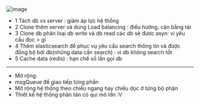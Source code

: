 
![image](https://user-images.githubusercontent.com/94001149/226154072-907e2114-c20b-4576-a14d-8fa4ae8acb5e.png)
+ 1 Tách db vs server : giảm áp lực hệ thống
+ 2 Clone thêm server và dùng Load balancing : điều hướng, cân bằng tải 
+ 3 Clone db phân loại db write và db read các db sẽ đươc asyn: vì yêu cầu đọc > gi 
+ 4 Thêm elasticsearch để phục vụ yêu cầu search thông tin và được đồng bộ bởi db(những data cần search) : vì db không search tốt
+ 5 Cache data (redis) : hạn chế số lần gọi db
----------------------------------------------------------------------
+ Mở rộng:
+ msgQueue để giao tiếp từng phần
+ Mở rộng hệ thống theo chiều ngang hay chiều dọc ở từng bộ phận
+ Thiết kế hệ thống phân tán có qui mô lớn :V
